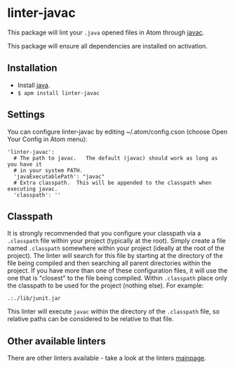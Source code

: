 # linter-javac

This package will lint your `.java` opened files in Atom through [javac](http://docs.oracle.com/javase/7/docs/technotes/tools/windows/javac.html).

This package will ensure all dependencies are installed on activation.

## Installation

* Install [java](http://www.java.com/).
* `$ apm install linter-javac`

## Settings
You can configure linter-javac by editing ~/.atom/config.cson (choose Open Your Config in Atom menu):

    'linter-javac':
      # The path to javac.   The default (javac) should work as long as you have it
      # in your system PATH.
      'javaExecutablePath': "javac"
      # Extra classpath.  This will be appended to the classpath when executing javac.
      'classpath': ''

## Classpath

It is strongly recommended that you configure your classpath via a `.classpath`
file within your project (typically at the root).  Simply create a file
named `.classpath` somewhere within your project (ideally at the root of
the project).  The linter will search
for this file by starting at the directory of the file being compiled and then
searching all parent directories within the project.  If you have more than one
of these configuration files, it will use the one that is "closest" to the file
being compiled.  Within `.classpath` place only the classpath to be used for the
project (nothing else).  For example:

    .:./lib/junit.jar

This linter will execute `javac` within the directory of the `.classpath`
file, so relative paths can be considered to be relative to that file.

## Other available linters
There are other linters available - take a look at the linters [mainpage](https://github.com/AtomLinter/Linter).
